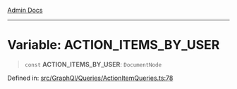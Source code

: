 [Admin Docs](/)

***

# Variable: ACTION\_ITEMS\_BY\_USER

> `const` **ACTION\_ITEMS\_BY\_USER**: `DocumentNode`

Defined in: [src/GraphQl/Queries/ActionItemQueries.ts:78](https://github.com/PalisadoesFoundation/talawa-admin/blob/main/src/GraphQl/Queries/ActionItemQueries.ts#L78)
